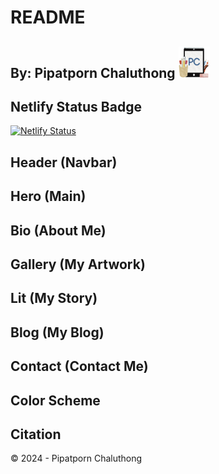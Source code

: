 # README

## By: Pipatporn Chaluthong <img src="img/logo-favicon.png" width="50" height="50" alt="A new logo." />

## Netlify Status Badge

[![Netlify Status](https://api.netlify.com/api/v1/badges/18ed1883-1e02-46d3-bbe6-9480a26656b1/deploy-status)](https://app.netlify.com/sites/about-me-npcha/deploys)

## Header (Navbar)

## Hero (Main)

## Bio (About Me)

## Gallery (My Artwork)

## Lit (My Story)

## Blog (My Blog)

## Contact (Contact Me)

## Color Scheme

## Citation



© 2024 - Pipatporn Chaluthong
